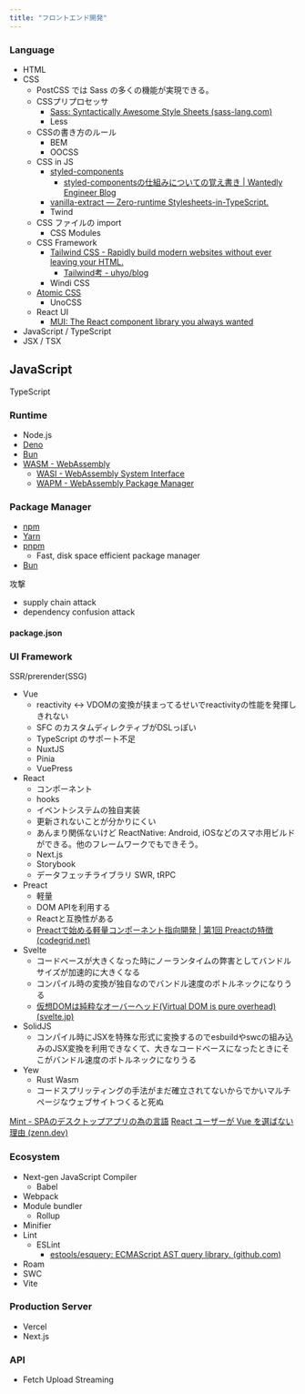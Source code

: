 ```yaml
---
title: "フロントエンド開発"
---
```


### Language
- HTML
- CSS
	- PostCSS では Sass の多くの機能が実現できる。
	- CSSプリプロセッサ
		- [Sass: Syntactically Awesome Style Sheets (sass-lang.com)](https://sass-lang.com/)
		- Less
	- CSSの書き方のルール
		- BEM
		- OOCSS
	- CSS in JS
		- [styled-components](https://styled-components.com/)
			- [styled-componentsの仕組みについての覚え書き | Wantedly Engineer Blog](https://en-jp.wantedly.com/companies/wantedly/post_articles/406209)
		- [vanilla-extract — Zero-runtime Stylesheets-in-TypeScript.](https://vanilla-extract.style/)
		- Twind
	- CSS ファイルの import
		- CSS Modules
	- CSS Framework
		- [Tailwind CSS - Rapidly build modern websites without ever leaving your HTML.](https://tailwindcss.com/)
			- [Tailwind考 - uhyo/blog](https://blog.uhy.ooo/entry/2022-10-01/tailwind/)
		- Windi CSS
	- [Atomic CSS](https://antfu.me/posts/reimagine-atomic-css)
		- UnoCSS
	- React UI
		- [MUI: The React component library you always wanted](https://mui.com/)
- JavaScript / TypeScript
- JSX / TSX

## JavaScript
TypeScript

### Runtime
- Node.js
- [Deno](https://deno.land/)
- [Bun](https://bun.sh/)
- [WASM - WebAssembly](https://webassembly.org/)
	- [WASI - WebAssembly System Interface](https://wasi.dev/)
	- [WAPM - WebAssembly Package Manager](https://wapm.io/)

### Package Manager
- [npm](https://www.npmjs.com/)
- [Yarn](https://yarnpkg.com/)
- [pnpm](https://pnpm.io/)
	- Fast, disk space efficient package manager
- [Bun](https://bun.sh/)

攻撃
- supply chain attack
- dependency confusion attack

#### package.json

### UI Framework
SSR/prerender(SSG)
- Vue
	- reactivity <-> VDOMの変換が挟まってるせいでreactivityの性能を発揮しきれない
	- SFC のカスタムディレクティブがDSLっぽい
	- TypeScript のサポート不足
	- NuxtJS
	- Pinia
	- VuePress
- React
	- コンポーネント
	- hooks
	- イベントシステムの独自実装
	- 更新されないことが分かりにくい
	- あんまり関係ないけど ReactNative: Android, iOSなどのスマホ用ビルドができる。他のフレームワークでもできそう。
	- Next.js
	- Storybook
	- データフェッチライブラリ SWR, tRPC
- Preact
	- 軽量
	- DOM APIを利用する
	- Reactと互換性がある
	- [Preactで始める軽量コンポーネント指向開発 | 第1回 Preactの特徴 (codegrid.net)](https://www.codegrid.net/articles/2020-preact-1/)
- Svelte
	- コードベースが大きくなった時にノーランタイムの弊害としてバンドルサイズが加速的に大きくなる
	- コンパイル時の変換が独自なのでバンドル速度のボトルネックになりうる
	- [仮想DOMは純粋なオーバーヘッド(Virtual DOM is pure overhead) (svelte.jp)](https://svelte.jp/blog/virtual-dom-is-pure-overhead)
- SolidJS
	- コンパイル時にJSXを特殊な形式に変換するのでesbuildやswcの組み込みのJSX変換を利用できなくて、大きなコードベースになったときにそこがバンドル速度のボトルネックになりうる
- Yew
	- Rust Wasm
	- コードスプリッティングの手法がまだ確立されてないからでかいマルチページなウェブサイトつくると死ぬ

[Mint - SPAのデスクトップアプリの為の言語](https://mint-lang.com/)
[React ユーザーが Vue を選ばない理由 (zenn.dev)](https://zenn.dev/sa2knight/articles/why_react_folks_dont_choose_vue)

### Ecosystem
- Next-gen JavaScript Compiler
	- Babel
- Webpack
- Module bundler
	- Rollup
- Minifier
- Lint
	- ESLint
		- [estools/esquery: ECMAScript AST query library. (github.com)](https://github.com/estools/esquery)
- Roam
- SWC
- Vite

### Production Server
- Vercel
- Next.js


### API
- Fetch Upload Streaming
